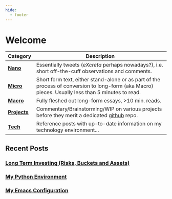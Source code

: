 ```yaml
---
hide:
  - footer
---
```


# Welcome

| Category                                | Description                                                                                                                                       |
|-----------------------------------------|---------------------------------------------------------------------------------------------------------------------------------------------------|
| [**Nano**](posts/nano/index.md)         | Essentially tweets (_eXcreta_ perhaps nowadays?), i.e. short off-the-cuff observations and comments.                                              |
| [**Micro**](posts/micro/index.md)       | Short form text, either stand-alone or as part of the process of conversion to long-form (aka Macro) pieces. Usually less than 5 minutes to read. |
| [**Macro**](posts/macro/index.md)       | Fully fleshed out long-form essays, >10 min. reads.                                                                                               |
| [**Projects**](posts/projects/index.md) | Commentary/Brainstorming/WIP on various projects before they merit a dedicated [github](https://github.com/PBorocz) repo.                         |
| [**Tech**](posts/tech/index.md)         | Reference posts with up-to-date information on my technology environment...                                                                       |

## Recent Posts

### [Long Term Investing (Risks, Buckets and Assets)](posts/macro/investing.md)

### [My Python Environment](posts/tech/python.md)

### [My Emacs Configuration](posts/tech/emacs.md)
